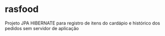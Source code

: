 # rasfood
Projeto JPA HIBERNATE para registro de itens do cardápio e histórico dos pedidos sem servidor de aplicação

